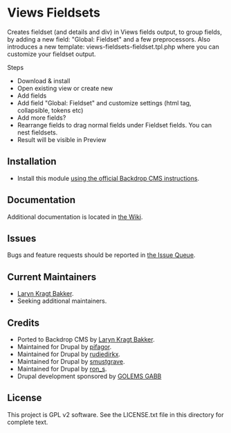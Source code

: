 Views Fieldsets
======================

Creates fieldset (and details and div) in Views fields output, to group fields,
by adding a new field: "Global: Fieldset" and a few preprocessors. Also
introduces a new template: views-fieldsets-fieldset.tpl.php where you can
customize your fieldset output.

Steps

  -  Download & install
  -  Open existing view or create new
  -  Add fields
  -  Add field "Global: Fieldset" and customize settings (html tag, collapsible, tokens etc)
  -  Add more fields?
  -  Rearrange fields to drag normal fields under Fieldset fields. You can nest fieldsets.
  -  Result will be visible in Preview


Installation
------------

- Install this module [using the official Backdrop CMS instructions](https://docs.backdropcms.org/documentation/extend-with-modules).

Documentation
-------------

Additional documentation is located in [the Wiki](https://github.com/backdrop-contrib/views_fieldsets/wiki/Documentation).

Issues
------

Bugs and feature requests should be reported in [the Issue Queue](https://github.com/backdrop-contrib/views_fieldsets/issues).

Current Maintainers
-------------------

- [Laryn Kragt Bakker](https://github.com/laryn).
- Seeking additional maintainers.

Credits
-------

- Ported to Backdrop CMS by [Laryn Kragt Bakker](https://github.com/laryn).
- Maintained for Drupal by [pifagor](https://www.drupal.org/u/pifagor).
- Maintained for Drupal by [rudiedirkx](https://www.drupal.org/u/rudiedirkx).
- Maintained for Drupal by [smustgrave](https://www.drupal.org/u/smustgrave).
- Maintained for Drupal by [ron_s](https://www.drupal.org/u/ron_s).
- Drupal development sponsored by [GOLEMS GABB](https://www.drupal.org/golems-gabb)

License
-------

This project is GPL v2 software.
See the LICENSE.txt file in this directory for complete text.

